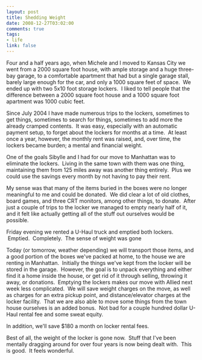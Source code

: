 ```yaml
--- 
layout: post
title: Shedding Weight
date: 2008-12-27T03:02:00
comments: true
tags:
- life
link: false
---
```

Four and a half years ago, when Michele and I moved to Kansas City we went from a 2000 square foot house, with ample storage and a huge three-bay garage, to a comfortable apartment that had but a single garage stall, barely large enough for the car, and only a 1000 square feet of space.  We ended up with two 5x10 foot storage lockers.  I liked to tell people that the difference between a 2000 square foot house and a 1000 square foot apartment was 1000 cubic feet.

Since July 2004 I have made numerous trips to the lockers, sometimes to get things, sometimes to search for things, sometimes to add more the already cramped contents.  It was easy, especially with an automatic payment setup, to forget about the lockers for months at a time.  At least once a year, however, the monthly rent was raised, and, over time, the lockers became burden; a mental and financial weight.

One of the goals Sibylle and I had for our move to Manhattan was to eliminate the lockers.  Living in the same town with them was one thing, maintaining them from 125 miles away was another thing entirely.  Plus we could use the savings every month by not having to pay their rent.  

My sense was that many of the items buried in the boxes were no longer meaningful to me and could be donated.  We did clear a lot of old clothes, board games, and three CRT monitors, among other things, to donate.  After just a couple of trips to the locker we managed to empty nearly half of it, and it felt like actually getting all of the stuff out ourselves would be possible.

Friday evening we rented a U-Haul truck and emptied both lockers.  Emptied.  Completely.  The sense of weight was gone

Today (or tomorrow, weather depending) we will transport those items, and a good portion of the boxes we've packed at home, to the house we are renting in Manhattan.  Initially the things we've kept from the locker will be stored in the garage.  However, the goal is to unpack everything and either find it a home inside the house, or get rid of it through selling, throwing it away, or donations.  Emptying the lockers makes our move with Allied next week less complicated.  We will save weight charges on the move, as well as charges for an extra pickup point, and distance/elevator charges at the locker facility.  That we are also able to move some things from the town house ourselves is an added bonus.  Not bad for a couple hundred dollar U-Haul rental fee and some sweat equity.

In addition, we'll save $180 a month on locker rental fees.

Best of all, the weight of the locker is gone now.  Stuff that I've been mentally dragging around for over four years is now being dealt with.  This is good.  It feels wonderful.
